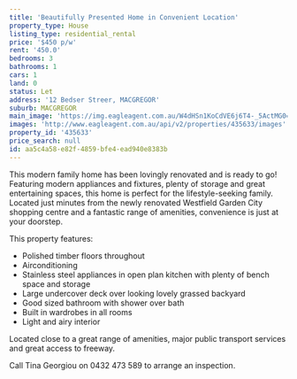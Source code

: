 ```yaml
---
title: 'Beautifully Presented Home in Convenient Location'
property_type: House
listing_type: residential_rental
price: '$450 p/w'
rent: '450.0'
bedrooms: 3
bathrooms: 1
cars: 1
land: 0
status: Let
address: '12 Bedser Streer, MACGREGOR'
suburb: MACGREGOR
main_image: 'https://img.eagleagent.com.au/W4dHSn1KoCdVE6j6T4-_5ActMG0=/1280x854/smart/https://s3-us-west-2.amazonaws.com/eagleagent-orig/images/6826275/416245833-image-M.jpg'
images: 'http://www.eagleagent.com.au/api/v2/properties/435633/images'
property_id: '435633'
price_search: null
id: aa5c4a58-e82f-4859-bfe4-ead940e8383b
---
```

This modern family home has been lovingly renovated and is ready to go! Featuring modern appliances and fixtures, plenty of storage and great entertaining spaces, this home is perfect for the lifestyle-seeking family. Located just minutes from the newly renovated Westfield Garden City shopping centre and a fantastic range of amenities, convenience is just at your doorstep.

This property features:
*  Polished timber floors throughout
*  Airconditioning
*  Stainless steel appliances in open plan kitchen with plenty of bench space and storage
*  Large undercover deck over looking lovely grassed backyard
*  Good sized bathroom with shower over bath
*  Built in wardrobes in all rooms
*  Light and airy interior

Located close to a great range of amenities, major public transport services and great access to freeway.

Call Tina Georgiou on 0432 473 589 to arrange an inspection.